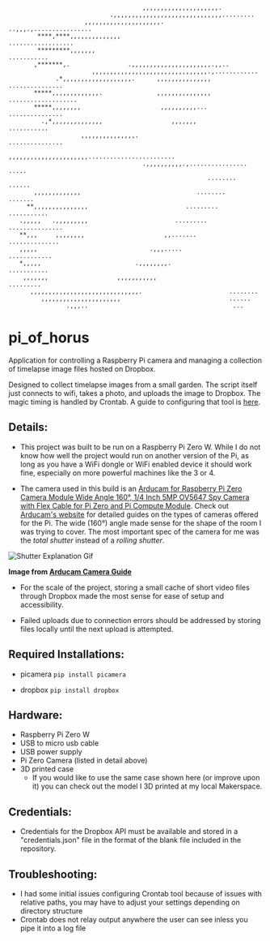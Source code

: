                                          ,,,,,,,,,,,,,,,,,,,,,.                                     
                                .,,,,,,,,,,,,,,,,,,,,,,,,,,,,,,.........                            
                         ,,,,,,,,,,,,,,,,,,,,,.          ..,,,.,................                    
            ****,****,,,,,,,,,,,,,,                                    ..................           
            *********,,,,,,,                                                   ...........          
           ,*******,.                .,,,,,,,,,,,,,,,,,,,,,,.,,..                                   
                           ,,,,,,,,,,,,,,,,,,,,,,,,,,,,,,,,.,............                           
                 .*,,,,,,,,,,,,,,,,,,,.      ,,,,,,,,,,,,,,,      ...............                   
           *****,,,,,,,,,,,,,.               ,,,,,,,,,,,,,,,             ...................        
           *****,,,,,,,,                      ,,,,,,,,,,...                   ...............       
             .,*,,,,,,,,,,,,,,                   ,,,,,,,                 ...........                
                        ,,,,,,,,,,,,,,,.                         ...............                    
                                ,,,,,,,,,,,,,,,,,,,,,,........................                      
                                         .,,,,,,,,,,.,................   .....                      
                                                           ........     ......                      
           ,,,,,,,,,,,,,                                ........       .......                      
         **,,,,,,,,,,,,,,,                           .........        ...........                   
       .,,,,,   .,,,,,,,,,                        .........          ...............                
       **,,,     ,,,,,,,,                      ,,.......            ..............                  
       ,,,,,                               .,,,.....               ............                     
       *,,,,,                          .,,,,,,,,.                 ...........                       
        ,,,,,,,                   ,,,,,,,,,,,                     .........                         
          ,,,,,,,,,,,,,,,,,,,,,,,,,,,,,,.                        ........                           
             ,,,,,,,,,,,,,,,,,,,,,,                              ......                             
                    .,,,..                                        ...                               
                                                                                                    
                                                                                               

# pi_of_horus

 Application for controlling a Raspberry Pi camera and managing a collection of timelapse image files hosted on Dropbox.

 Designed to collect timelapse images from a small garden. The script itself just connects to wifi, takes a photo, and uploads the image to Dropbox. The magic timing is handled by Crontab. A guide to configuring that tool is [here](https://www.codementor.io/@gergelykovcs/how-to-run-and-schedule-python-scripts-on-raspberry-pi-n2clhe3kp).

## Details:

- This project was built to be run on a Raspberry Pi Zero W. While I do not know how well the project would run on another version of the Pi, as long as you have a WiFi dongle or WiFi enabled device it should work fine, especially on more powerful machines like the 3 or 4.

- The camera used in this build is an [Arducam for Raspberry Pi Zero Camera Module Wide Angle 160°, 1/4 Inch 5MP OV5647 Spy Camera with Flex Cable for Pi Zero and Pi Compute Module](https://www.amazon.com/dp/B07TB3CHZ3/ref=cm_sw_em_r_mt_dp_U_n3WtEb5S1FW74). Check out [Arducam's website](https://www.arducam.com/) for detailed guides on the types of cameras offered for the Pi. The wide (160°) angle made sense for the shape of the room I was trying to cover. The most important spec of the camera for me was the *total shutter* instead of a *rolling shutter*.

 ![Shutter Explanation Gif](https://www.arducam.com/wp-content/uploads/2019/11/Rolling-Shutter-and-total-shutter.gif)

 **Image from [Arducam Camera Guide](https://www.arducam.com/choose-camera-modules-raspberry-pi-jetson-nano-guide/)**

- For the scale of the project, storing a small cache of short video files through Dropbox made the most sense for ease of setup and accessibility.

- Failed uploads due to connection errors should be addressed by storing files locally until the next upload is attempted.

## Required Installations:

-  picamera
`pip install picamera`

- dropbox
`pip install dropbox`

## Hardware:

- Raspberry Pi Zero W
- USB to micro usb cable
- USB power supply
- Pi Zero Camera (listed in detail above)
- 3D printed case
  - If you would like to use the same case shown here (or improve upon it) you can check out the model I 3D printed at my local Makerspace.

## Credentials:
- Credentials for the Dropbox API must be available and stored in a "credentials.json" file in the format of the blank file included in the repository.

## Troubleshooting:
- I had some initial issues configuring Crontab tool because of issues with relative paths, you may have to adjust your settings depending on directory structure
- Crontab does not relay output anywhere the user can see inless you pipe it into a log file
